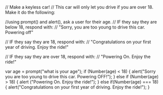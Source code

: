 // Make a keyless car!
// This car will only let you drive if you are over 18. Make it do the following:

//using prompt() and alert(), ask a user for their age.
// IF they say they are below 18, respond with:
// "Sorry, you are too young to drive this car. Powering off"

// IF they say they are 18, respond with:
// "Congratulations on your first year of driving. Enjoy the ride!"

// IF they say they are over 18, respond with:
// "Powering On. Enjoy the ride!"

var age = prompt("what is your age");
if (Number(age) < 18) {
alert("Sorry you are too young to drive this car. Powering OFF!");
} else if (Number(age) > 18) {
alert ("Powering On. Enjoy the ride!");
} else if(Number(age) === 18) {
alert("Congratulations on your first year of driving. Enjoy the ride!");
}
